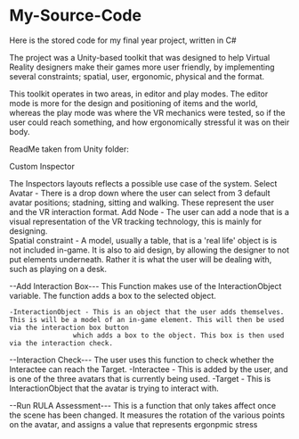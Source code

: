 # My-Source-Code
Here is the stored code for my final year project, written in C#

The project was a Unity-based toolkit that was designed to help Virtual Reality designers make their games more user friendly, by implementing several constraints; spatial, user, ergonomic, physical and the format. 

This toolkit operates in two areas, in editor and play modes. The editor mode is more for the design and positioning of items and the world, whereas the play mode was where the VR mechanics were tested, so if the user could reach something, and how ergonomically stressful it was on their body.  

ReadMe taken from Unity folder:

Custom Inspector

The Inspectors layouts reflects a possible use case of the system. 
Select Avatar - There is a drop down where the user can select from 3 default avatar positions; stadning, sitting and walking. These represent the user and the VR interaction format. 
Add Node - The user can add a node that is a visual representation of the VR tracking technology, this is mainly for designing.  
Spatial constraint - A model, usually a table, that is a 'real life' object is is not included in-game.
					It is also to aid design, by allowing the designer to not put elements underneath.
					Rather it is what the user will be dealing with, such as playing on a desk. 

--Add Interaction Box---
This Function makes use of the InteractionObject variable. The function adds a box to the selected object. 

	-InteractionObject - This is an object that the user adds themselves. This is will be a model of an in-game element. This will then be used via the interaction box button
					which adds a box to the object. This box is then used via the interaction check. 

--Interaction Check---
The user uses this function to check whether the Interactee can reach the Target. 
	-Interactee - This is added by the user, and is one of the three avatars that is currently being used. 
	-Target -  This is InteractionObject that the avatar is trying to interact with.  	 	 

--Run RULA Assessment---
This is a function that only takes affect once the scene has been changed. 
It measures the rotation of the various points on the avatar, and assigns a value that represents ergonpmic stress
